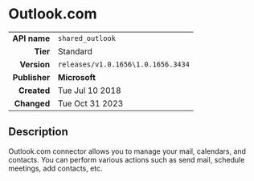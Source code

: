 # Outlook.com
| | |
|-:|-|
|**API name**|`shared_outlook`|
|**Tier**|Standard|
|**Version**|`releases/v1.0.1656\1.0.1656.3434`|
|**Publisher**|**Microsoft**|
|**Created**|Tue Jul 10 2018|
|**Changed**|Tue Oct 31 2023|

## Description
Outlook.com connector allows you to manage your mail, calendars, and contacts. You can perform various actions such as send mail, schedule meetings, add contacts, etc.
